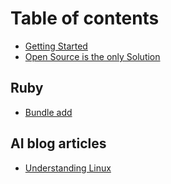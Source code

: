 # Table of contents

* [Getting Started](README.md)
* [Open Source is the only Solution](open-source-is-the-only-solution.md)

## Ruby

* [Bundle add](ruby/bundle-add.md)

## AI blog articles

* [Understanding Linux](ai-blog-articles/understanding-linux.md)
